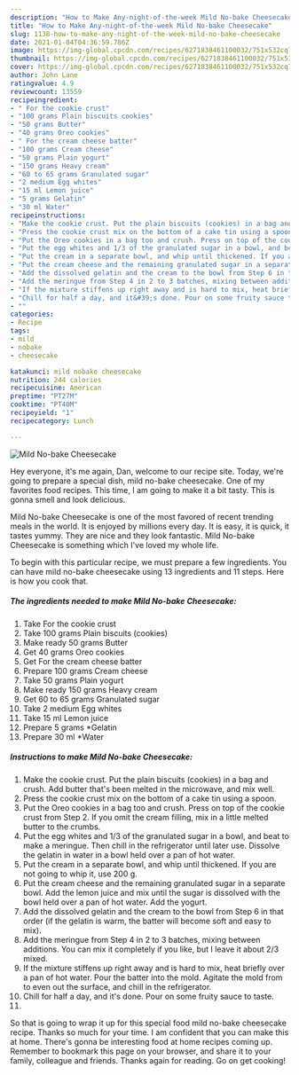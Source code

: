```yaml
---
description: "How to Make Any-night-of-the-week Mild No-bake Cheesecake"
title: "How to Make Any-night-of-the-week Mild No-bake Cheesecake"
slug: 1138-how-to-make-any-night-of-the-week-mild-no-bake-cheesecake
date: 2021-01-04T04:36:59.786Z
image: https://img-global.cpcdn.com/recipes/6271838461100032/751x532cq70/mild-no-bake-cheesecake-recipe-main-photo.jpg
thumbnail: https://img-global.cpcdn.com/recipes/6271838461100032/751x532cq70/mild-no-bake-cheesecake-recipe-main-photo.jpg
cover: https://img-global.cpcdn.com/recipes/6271838461100032/751x532cq70/mild-no-bake-cheesecake-recipe-main-photo.jpg
author: John Lane
ratingvalue: 4.9
reviewcount: 13559
recipeingredient:
- " For the cookie crust"
- "100 grams Plain biscuits cookies"
- "50 grams Butter"
- "40 grams Oreo cookies"
- " For the cream cheese batter"
- "100 grams Cream cheese"
- "50 grams Plain yogurt"
- "150 grams Heavy cream"
- "60 to 65 grams Granulated sugar"
- "2 medium Egg whites"
- "15 ml Lemon juice"
- "5 grams Gelatin"
- "30 ml Water"
recipeinstructions:
- "Make the cookie crust. Put the plain biscuits (cookies) in a bag and crush. Add butter that&#39;s been melted in the microwave, and mix well."
- "Press the cookie crust mix on the bottom of a cake tin using a spoon."
- "Put the Oreo cookies in a bag too and crush. Press on top of the cookie crust from Step 2. If you omit the cream filling, mix in a little melted butter to the crumbs."
- "Put the egg whites and 1/3 of the granulated sugar in a bowl, and beat to make a meringue. Then chill in the refrigerator until later use. Dissolve the gelatin in water in a bowl held over a pan of hot water."
- "Put the cream in a separate bowl, and whip until thickened. If you are not going to whip it, use 200 g."
- "Put the cream cheese and the remaining granulated sugar in a separate bowl. Add the lemon juice and mix until the sugar is dissolved with the bowl held over a pan of hot water. Add the yogurt."
- "Add the dissolved gelatin and the cream to the bowl from Step 6 in that order (if the gelatin is warm, the batter will become soft and easy to mix)."
- "Add the meringue from Step 4 in 2 to 3 batches, mixing between additions. You can mix it completely if you like, but I leave it about 2/3 mixed."
- "If the mixture stiffens up right away and is hard to mix, heat briefly over a pan of hot water. Pour the batter into the mold. Agitate the mold from to even out the surface, and chill in the refrigerator."
- "Chill for half a day, and it&#39;s done. Pour on some fruity sauce to taste."
- ""
categories:
- Recipe
tags:
- mild
- nobake
- cheesecake

katakunci: mild nobake cheesecake 
nutrition: 244 calories
recipecuisine: American
preptime: "PT27M"
cooktime: "PT40M"
recipeyield: "1"
recipecategory: Lunch

---
```



![Mild No-bake Cheesecake](https://img-global.cpcdn.com/recipes/6271838461100032/751x532cq70/mild-no-bake-cheesecake-recipe-main-photo.jpg)

Hey everyone, it's me again, Dan, welcome to our recipe site. Today, we're going to prepare a special dish, mild no-bake cheesecake. One of my favorites food recipes. This time, I am going to make it a bit tasty. This is gonna smell and look delicious.



Mild No-bake Cheesecake is one of the most favored of recent trending meals in the world. It is enjoyed by millions every day. It is easy, it is quick, it tastes yummy. They are nice and they look fantastic. Mild No-bake Cheesecake is something which I've loved my whole life.


To begin with this particular recipe, we must prepare a few ingredients. You can have mild no-bake cheesecake using 13 ingredients and 11 steps. Here is how you cook that.

<!--inarticleads1-->

##### The ingredients needed to make Mild No-bake Cheesecake:

1. Take  For the cookie crust
1. Take 100 grams Plain biscuits (cookies)
1. Make ready 50 grams Butter
1. Get 40 grams Oreo cookies
1. Get  For the cream cheese batter
1. Prepare 100 grams Cream cheese
1. Take 50 grams Plain yogurt
1. Make ready 150 grams Heavy cream
1. Get 60 to 65 grams Granulated sugar
1. Take 2 medium Egg whites
1. Take 15 ml Lemon juice
1. Prepare 5 grams *Gelatin
1. Prepare 30 ml *Water




<!--inarticleads2-->

##### Instructions to make Mild No-bake Cheesecake:

1. Make the cookie crust. Put the plain biscuits (cookies) in a bag and crush. Add butter that&#39;s been melted in the microwave, and mix well.
1. Press the cookie crust mix on the bottom of a cake tin using a spoon.
1. Put the Oreo cookies in a bag too and crush. Press on top of the cookie crust from Step 2. If you omit the cream filling, mix in a little melted butter to the crumbs.
1. Put the egg whites and 1/3 of the granulated sugar in a bowl, and beat to make a meringue. Then chill in the refrigerator until later use. Dissolve the gelatin in water in a bowl held over a pan of hot water.
1. Put the cream in a separate bowl, and whip until thickened. If you are not going to whip it, use 200 g.
1. Put the cream cheese and the remaining granulated sugar in a separate bowl. Add the lemon juice and mix until the sugar is dissolved with the bowl held over a pan of hot water. Add the yogurt.
1. Add the dissolved gelatin and the cream to the bowl from Step 6 in that order (if the gelatin is warm, the batter will become soft and easy to mix).
1. Add the meringue from Step 4 in 2 to 3 batches, mixing between additions. You can mix it completely if you like, but I leave it about 2/3 mixed.
1. If the mixture stiffens up right away and is hard to mix, heat briefly over a pan of hot water. Pour the batter into the mold. Agitate the mold from to even out the surface, and chill in the refrigerator.
1. Chill for half a day, and it&#39;s done. Pour on some fruity sauce to taste.
1. 




So that is going to wrap it up for this special food mild no-bake cheesecake recipe. Thanks so much for your time. I am confident that you can make this at home. There's gonna be interesting food at home recipes coming up. Remember to bookmark this page on your browser, and share it to your family, colleague and friends. Thanks again for reading. Go on get cooking!
